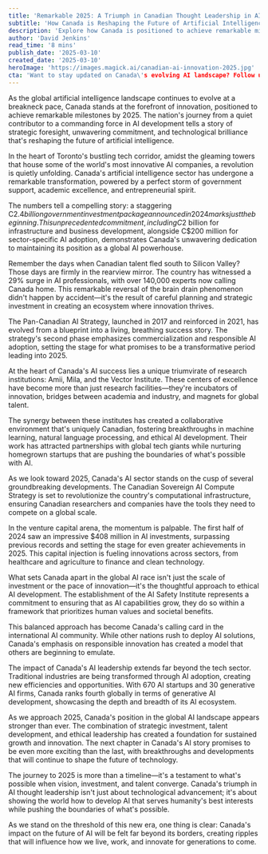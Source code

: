 ```yaml
---
title: 'Remarkable 2025: A Triumph in Canadian Thought Leadership in AI'
subtitle: 'How Canada is Reshaping the Future of Artificial Intelligence'
description: 'Explore how Canada is positioned to achieve remarkable milestones in AI leadership by 2025 through strategic investments, ethical AI development, and robust research institutions.'
author: 'David Jenkins'
read_time: '8 mins'
publish_date: '2025-03-10'
created_date: '2025-03-10'
heroImage: 'https://images.magick.ai/canadian-ai-innovation-2025.jpg'
cta: 'Want to stay updated on Canada\'s evolving AI landscape? Follow us on LinkedIn for exclusive insights into the future of artificial intelligence and technology innovation.'
---
```


As the global artificial intelligence landscape continues to evolve at a breakneck pace, Canada stands at the forefront of innovation, positioned to achieve remarkable milestones by 2025. The nation's journey from a quiet contributor to a commanding force in AI development tells a story of strategic foresight, unwavering commitment, and technological brilliance that's reshaping the future of artificial intelligence.

In the heart of Toronto's bustling tech corridor, amidst the gleaming towers that house some of the world's most innovative AI companies, a revolution is quietly unfolding. Canada's artificial intelligence sector has undergone a remarkable transformation, powered by a perfect storm of government support, academic excellence, and entrepreneurial spirit.

The numbers tell a compelling story: a staggering C$2.4 billion government investment package announced in 2024 marks just the beginning. This unprecedented commitment, including C$2 billion for infrastructure and business development, alongside C$200 million for sector-specific AI adoption, demonstrates Canada's unwavering dedication to maintaining its position as a global AI powerhouse.

Remember the days when Canadian talent fled south to Silicon Valley? Those days are firmly in the rearview mirror. The country has witnessed a 29% surge in AI professionals, with over 140,000 experts now calling Canada home. This remarkable reversal of the brain drain phenomenon didn't happen by accident—it's the result of careful planning and strategic investment in creating an ecosystem where innovation thrives.

The Pan-Canadian AI Strategy, launched in 2017 and reinforced in 2021, has evolved from a blueprint into a living, breathing success story. The strategy's second phase emphasizes commercialization and responsible AI adoption, setting the stage for what promises to be a transformative period leading into 2025.

At the heart of Canada's AI success lies a unique triumvirate of research institutions: Amii, Mila, and the Vector Institute. These centers of excellence have become more than just research facilities—they're incubators of innovation, bridges between academia and industry, and magnets for global talent.

The synergy between these institutes has created a collaborative environment that's uniquely Canadian, fostering breakthroughs in machine learning, natural language processing, and ethical AI development. Their work has attracted partnerships with global tech giants while nurturing homegrown startups that are pushing the boundaries of what's possible with AI.

As we look toward 2025, Canada's AI sector stands on the cusp of several groundbreaking developments. The Canadian Sovereign AI Compute Strategy is set to revolutionize the country's computational infrastructure, ensuring Canadian researchers and companies have the tools they need to compete on a global scale.

In the venture capital arena, the momentum is palpable. The first half of 2024 saw an impressive $408 million in AI investments, surpassing previous records and setting the stage for even greater achievements in 2025. This capital injection is fueling innovations across sectors, from healthcare and agriculture to finance and clean technology.

What sets Canada apart in the global AI race isn't just the scale of investment or the pace of innovation—it's the thoughtful approach to ethical AI development. The establishment of the AI Safety Institute represents a commitment to ensuring that as AI capabilities grow, they do so within a framework that prioritizes human values and societal benefits.

This balanced approach has become Canada's calling card in the international AI community. While other nations rush to deploy AI solutions, Canada's emphasis on responsible innovation has created a model that others are beginning to emulate.

The impact of Canada's AI leadership extends far beyond the tech sector. Traditional industries are being transformed through AI adoption, creating new efficiencies and opportunities. With 670 AI startups and 30 generative AI firms, Canada ranks fourth globally in terms of generative AI development, showcasing the depth and breadth of its AI ecosystem.

As we approach 2025, Canada's position in the global AI landscape appears stronger than ever. The combination of strategic investment, talent development, and ethical leadership has created a foundation for sustained growth and innovation. The next chapter in Canada's AI story promises to be even more exciting than the last, with breakthroughs and developments that will continue to shape the future of technology.

The journey to 2025 is more than a timeline—it's a testament to what's possible when vision, investment, and talent converge. Canada's triumph in AI thought leadership isn't just about technological advancement; it's about showing the world how to develop AI that serves humanity's best interests while pushing the boundaries of what's possible.

As we stand on the threshold of this new era, one thing is clear: Canada's impact on the future of AI will be felt far beyond its borders, creating ripples that will influence how we live, work, and innovate for generations to come.